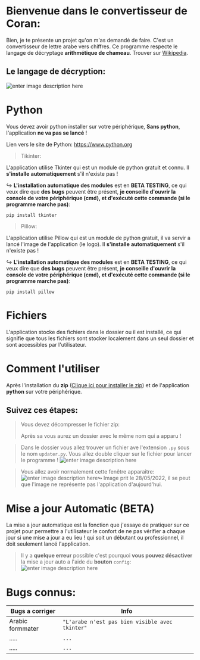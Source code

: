 # Bienvenue dans le convertisseur de Coran:

Bien, je te présente un projet qu'on m'as demandé de faire. C'est un convertisseur de lettre arabe vers chiffres. Ce programme respecte le langage de décryptage **arithmétique de chameau**. Trouver sur [Wikipedia](https://ar.wikipedia.org/wiki/%D8%AD%D8%B3%D8%A7%D8%A8_%D8%A7%D9%84%D8%AC%D9%85%D9%84).

## Le langage de décryption:
![enter image description here](https://upload.wikimedia.org/wikipedia/commons/d/d8/%D8%AD%D8%B3%D8%A7%D8%A8_%D8%A7%D9%84%D8%AC%D9%85%D9%84.png)


# Python

Vous devez avoir python installer sur votre périphérique, **Sans python**, l'application **ne va pas se lancé** !

Lien vers le site de Python: https://www.python.org

>Tikinter:

L'application utilise Tkinter qui est un module de python gratuit et connu. Il **s'installe** **automatiquement** s'il n'existe pas !

↪ **L'installation automatique des modules** est en **BETA TESTING**, ce qui veux dire que **des bugs** peuvent être présent, **je conseille d'ouvrir la console de votre périphérique (cmd), et d'exécuté cette commande (si le programme marche pas)**:

    pip install tkinter
    

>Pillow:

L'application utilise Pillow qui est un module de python gratuit, il va servir a lancé l'image de l'application (le logo). Il **s'installe** **automatiquement** s'il n'existe pas !

↪ **L'installation automatique des modules** est en **BETA TESTING**, ce qui veux dire que **des bugs** peuvent être présent, **je conseille d'ouvrir la console de votre périphérique (cmd), et d'exécuté cette commande (si le programme marche pas)**:

    pip install pillow

# Fichiers

L'application stocke des fichiers dans le dossier ou il est installé, ce qui signifie que tous les fichiers sont stocker localement dans un seul dossier et sont accessibles par l'utilisateur.

# Comment l'utiliser

Après l'installation du **zip** ([Clique ici pour installer le zip](https://github.com/Random-Creation-of-YassiGame/Coran-Converter/archive/refs/heads/main.zip)) et de l'application **python** sur votre périphérique. 

## Suivez ces étapes:

> Vous devez décompresser le fichier zip:
>
> Après sa vous aurez un dossier avec le même nom qui a apparu !

> Dans le dossier vous allez trouver un fichier ave l'extension `.py` sous le nom `updater.py`. Vous allez double cliquer sur le fichier pour lancer le programme !
> ![enter image description here](https://cdn.discordapp.com/attachments/937796349884248104/980067265921810442/unknown.png)

> Vous allez avoir normalement cette fenêtre apparaitre:
 > ![enter image description here](https://cdn.discordapp.com/attachments/937796349884248104/980068360240910366/unknown.png)↬ Image prit le 28/05/2022, il se peut que l'image ne représente pas l'application d'aujourd'hui.




# Mise a jour Automatic (BETA)

La mise a jour automatique est la fonction que j'essaye de pratiquer sur ce projet pour permettre a l'utilisateur le confort de ne pas vérifier a chaque jour si une mise a jour a eu lieu ! qui soit un débutant ou professionnel, il doit seulement lancé l'application.

> Il y a **quelque erreur** possible c'est pourquoi **vous pouvez désactiver** la mise a jour auto a l'aide du **bouton** `config`:
> ![enter image description here](https://cdn.discordapp.com/attachments/937796349884248104/980070584652292106/unknown.png)


# Bugs connus:

| Bugs a corriger |                 Info                          |
|-----------------|-----------------------------------------------|
|Arabic formmater |`"L'arabe n'est pas bien visible avec tkinter"`|
|.....            |`...`                                          |
|.....            |`...`                                          |
